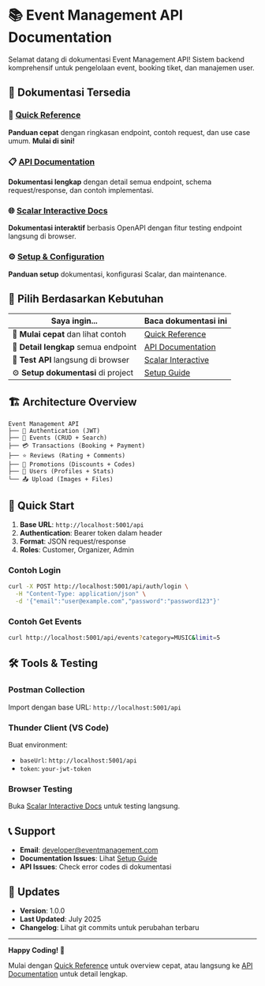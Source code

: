 # 📚 Event Management API Documentation

Selamat datang di dokumentasi Event Management API! Sistem backend komprehensif untuk pengelolaan event, booking tiket, dan manajemen user.

## 📖 Dokumentasi Tersedia

### 🚀 [Quick Reference](./QUICK_REFERENCE.md)

**Panduan cepat** dengan ringkasan endpoint, contoh request, dan use case umum. **Mulai di sini!**

### 📋 [API Documentation](./API_DOCUMENTATION.md)

**Dokumentasi lengkap** dengan detail semua endpoint, schema request/response, dan contoh implementasi.

### 🌐 [Scalar Interactive Docs](./index.html)

**Dokumentasi interaktif** berbasis OpenAPI dengan fitur testing endpoint langsung di browser.

### ⚙️ [Setup & Configuration](./README.md)

**Panduan setup** dokumentasi, konfigurasi Scalar, dan maintenance.

## 🎯 Pilih Berdasarkan Kebutuhan

| Saya ingin...                        | Baca dokumentasi ini                        |
| ------------------------------------ | ------------------------------------------- |
| 🚀 **Mulai cepat** dan lihat contoh  | [Quick Reference](./QUICK_REFERENCE.md)     |
| 📖 **Detail lengkap** semua endpoint | [API Documentation](./API_DOCUMENTATION.md) |
| 🧪 **Test API** langsung di browser  | [Scalar Interactive](./index.html)          |
| ⚙️ **Setup dokumentasi** di project  | [Setup Guide](./README.md)                  |

## 🏗️ Architecture Overview

```
Event Management API
├── 🔐 Authentication (JWT)
├── 🎫 Events (CRUD + Search)
├── 💳 Transactions (Booking + Payment)
├── ⭐ Reviews (Rating + Comments)
├── 🎁 Promotions (Discounts + Codes)
├── 👤 Users (Profiles + Stats)
└── 📤 Upload (Images + Files)
```

## 🚀 Quick Start

1. **Base URL**: `http://localhost:5001/api`
2. **Authentication**: Bearer token dalam header
3. **Format**: JSON request/response
4. **Roles**: Customer, Organizer, Admin

### Contoh Login

```bash
curl -X POST http://localhost:5001/api/auth/login \
  -H "Content-Type: application/json" \
  -d '{"email":"user@example.com","password":"password123"}'
```

### Contoh Get Events

```bash
curl http://localhost:5001/api/events?category=MUSIC&limit=5
```

## 🛠️ Tools & Testing

### Postman Collection

Import dengan base URL: `http://localhost:5001/api`

### Thunder Client (VS Code)

Buat environment:

- `baseUrl`: `http://localhost:5001/api`
- `token`: `your-jwt-token`

### Browser Testing

Buka [Scalar Interactive Docs](./index.html) untuk testing langsung.

## 📞 Support

- **Email**: developer@eventmanagement.com
- **Documentation Issues**: Lihat [Setup Guide](./README.md)
- **API Issues**: Check error codes di dokumentasi

## 🔄 Updates

- **Version**: 1.0.0
- **Last Updated**: July 2025
- **Changelog**: Lihat git commits untuk perubahan terbaru

---

**Happy Coding! 🎉**

Mulai dengan [Quick Reference](./QUICK_REFERENCE.md) untuk overview cepat, atau langsung ke [API Documentation](./API_DOCUMENTATION.md) untuk detail lengkap.
